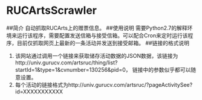 # RUCArtsScrawler
##简介
自动抓取RUCArts上的赠票信息。
##使用说明
需要Python2.7的解释环境来运行该程序，需要配置发送信箱与接受信箱。可以配合Cron来定时运行该程序，目前仅抓取网页上最新的一条活动并发送到接受邮箱。
##链接的格式说明

1. 该网站通过调用一个链接来获取储存活动数据的JSON数据，该链接为http://univ.gurucv.com/artsruc/thing/list?startId=1&type=1&cvnumber=130256&pid=0， 链接中的参数似乎都可以随意设置。
2. 每个活动的链接格式为http://univ.gurucv.com/artsruc/?pageActivitySee?id=XXXXXXXXXXX
